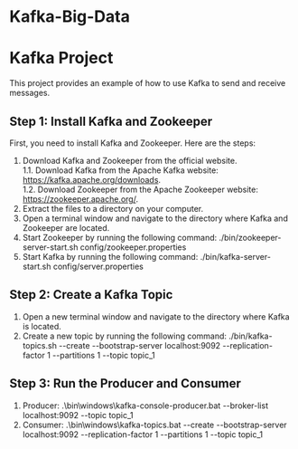 # Kafka-Big-Data

# Kafka Project
This project provides an example of how to use Kafka to send and receive messages.

## Step 1: Install Kafka and Zookeeper
First, you need to install Kafka and Zookeeper. Here are the steps:  
1. Download Kafka and Zookeeper from the official website.   
     1.1. Download Kafka from the Apache Kafka website: https://kafka.apache.org/downloads.  
     1.2. Download Zookeeper from the Apache Zookeeper website: https://zookeeper.apache.org/.
2. Extract the files to a directory on your computer.
3. Open a terminal window and navigate to the directory where Kafka and Zookeeper are located.
4. Start Zookeeper by running the following command: ./bin/zookeeper-server-start.sh config/zookeeper.properties
5. Start Kafka by running the following command: ./bin/kafka-server-start.sh config/server.properties

## Step 2: Create a Kafka Topic
1. Open a new terminal window and navigate to the directory where Kafka is located.
2. Create a new topic by running the following command: ./bin/kafka-topics.sh --create --bootstrap-server localhost:9092 --replication-factor 1 --partitions 1 --topic topic_1

## Step 3: Run the Producer and Consumer
1. Producer: .\bin\windows\kafka-console-producer.bat --broker-list localhost:9092 --topic topic_1
2. Consumer: .\bin\windows\kafka-topics.bat --create --bootstrap-server localhost:9092 --replication-factor 1 --partitions 1 --topic topic_1
